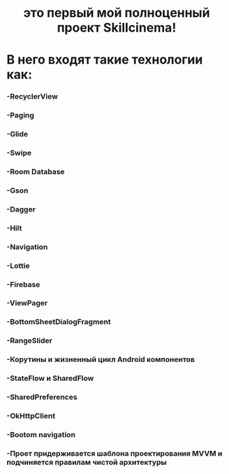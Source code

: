 <h1 align="center">это первый мой полноценный проект Skillcinema!</h1>
<h1 align="left"> В него входят такие технологии как:</h1>

<h3 align="left">-RecyclerView</h3>
<h3 align="left">-Paging</h3>
<h3 align="left">-Glide</h3>
<h3 align="left">-Swipe</h3>
<h3 align="left">-Room Database</h3>
<h3 align="left">-Gson</h3>
<h3 align="left">-Dagger</h3>
<h3 align="left">-Hilt</h3>
<h3 align="left">-Navigation</h3>
<h3 align="left">-Lottie</h3>
<h3 align="left">-Firebase</h3>
<h3 align="left">-ViewPager</h3>
<h3 align="left">-BottomSheetDialogFragment</h3>
<h3 align="left">-RangeSlider</h3>
<h3 align="left">-Корутины и жизненный цикл Android компонентов</h3>
<h3 align="left">-StateFlow и SharedFlow</h3>
<h3 align="left">-SharedPreferences</h3>
<h3 align="left">-OkHttpClient</h3>
<h3 align="left">-Bootom navigation</h3>
<h3 align="left">-Проет придерживается шаблона проектирования MVVM и подчиняется правилам чистой архитектуры</h3>

